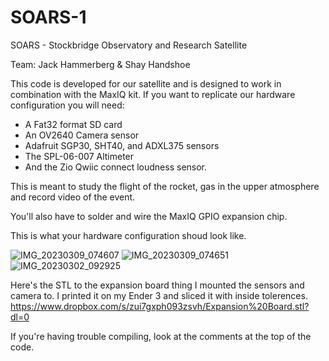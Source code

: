 # SOARS-1
SOARS - Stockbridge Observatory and Research Satellite

Team: Jack Hammerberg & Shay Handshoe

This code is developed for our satellite and is designed to work in combination with the MaxIQ kit. 
If you want to replicate our hardware configuration you will need:

- A Fat32 format SD card
- An OV2640 Camera sensor
- Adafruit SGP30, SHT40, and ADXL375 sensors
- The SPL-06-007 Altimeter
- And the Zio Qwiic connect loudness sensor.

This is meant to study the flight of the rocket, gas in the upper atmosphere and record video of the event.

You'll also have to solder and wire the MaxIQ GPIO expansion chip.

This is what your hardware configuration shoud look like.

![IMG_20230309_074607](https://user-images.githubusercontent.com/22381811/224048804-50c15c5f-3fe9-4aca-bea1-427a61e08cc5.jpg)
![IMG_20230309_074651](https://user-images.githubusercontent.com/22381811/224048817-7842ffaf-bc43-4368-856f-4d46da78c1e9.jpg)
![IMG_20230302_092925](https://user-images.githubusercontent.com/22381811/224048824-212e9c99-7d33-4bfe-89b3-bfb9acb57bb7.jpg)

Here's the STL to the expansion board thing I mounted the sensors and camera to. I printed it on my Ender 3 and sliced it with inside tolerences.
https://www.dropbox.com/s/zui7gxph093zsvh/Expansion%20Board.stl?dl=0

If you're having trouble compiling, look at the comments at the top of the code.
